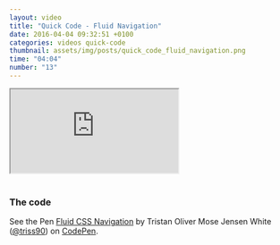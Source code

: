 ```yaml
---
layout: video
title: "Quick Code - Fluid Navigation"
date: 2016-04-04 09:32:51 +0100
categories: videos quick-code
thumbnail: assets/img/posts/quick_code_fluid_navigation.png
time: "04:04"
number: "13"
---
```


<div class="responsive-video">
   <iframe src="https://www.youtube.com/embed/QeBBMw78EWc"></iframe>
</div>

<br>

### The code

<p data-height="368" data-theme-id="16012" data-slug-hash="GZKRJo" data-default-tab="result" data-user="triss90" class='codepen'>See the Pen <a href='http://codepen.io/triss90/pen/GZKRJo/'>Fluid CSS Navigation</a> by Tristan Oliver Mose Jensen White (<a href='http://codepen.io/triss90'>@triss90</a>) on <a href='http://codepen.io'>CodePen</a>.</p>
<script async src="//assets.codepen.io/assets/embed/ei.js"></script>
